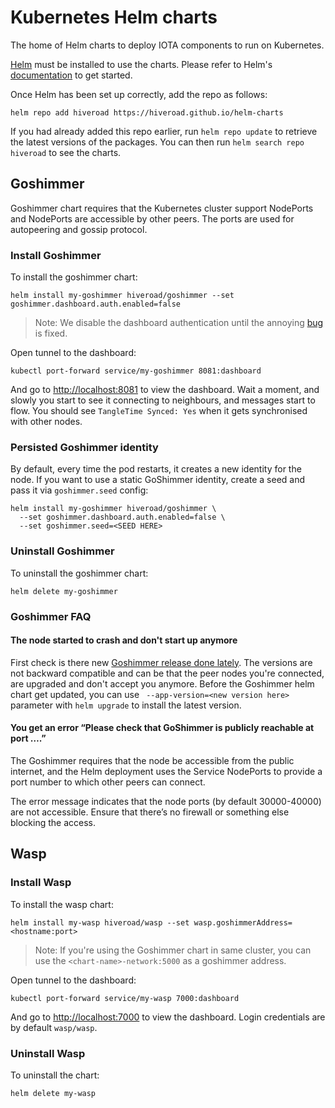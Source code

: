 # Kubernetes Helm charts

The home of Helm charts to deploy IOTA components to run on Kubernetes.

[Helm](https://helm.sh) must be installed to use the charts. Please refer to
Helm's [documentation](https://helm.sh/docs) to get started.

Once Helm has been set up correctly, add the repo as follows:

    helm repo add hiveroad https://hiveroad.github.io/helm-charts

If you had already added this repo earlier, run `helm repo update` to retrieve
the latest versions of the packages.  You can then run `helm search repo
hiveroad` to see the charts.

## Goshimmer

Goshimmer chart requires that the Kubernetes cluster support NodePorts and NodePorts are accessible by other peers. The ports are used for autopeering and gossip protocol.

### Install Goshimmer

To install the goshimmer chart:

    helm install my-goshimmer hiveroad/goshimmer --set goshimmer.dashboard.auth.enabled=false

> Note: We disable the dashboard authentication until the annoying [bug](https://github.com/iotaledger/goshimmer/pull/1986) is fixed.

Open tunnel to the dashboard:

    kubectl port-forward service/my-goshimmer 8081:dashboard

And go to <http://localhost:8081> to view the dashboard. Wait a moment, and slowly you start to see it connecting to neighbours, and messages start to flow. You should see `TangleTime Synced: Yes` when it gets synchronised with other nodes.

### Persisted Goshimmer identity

By default, every time the pod restarts, it creates a new identity for the node. If you want to use a static GoShimmer identity, create a seed and pass it via `goshimmer.seed` config:

    helm install my-goshimmer hiveroad/goshimmer \
      --set goshimmer.dashboard.auth.enabled=false \
      --set goshimmer.seed=<SEED HERE>

### Uninstall Goshimmer

To uninstall the goshimmer chart:

    helm delete my-goshimmer

### Goshimmer FAQ

#### The node started to crash and don't start up anymore

First check is there new [Goshimmer release done lately](https://github.com/iotaledger/goshimmer/releases). The versions are not backward compatible and can be that the peer nodes you're connected, are upgraded and don't accept you anymore.
Before the Goshimmer helm chart get updated, you can use ` --app-version=<new version here>` parameter with `helm upgrade` to install the latest version.

#### You get an error “Please check that GoShimmer is publicly reachable at port ….”

The Goshimmer requires that the node be accessible from the public internet, and the Helm deployment uses the Service NodePorts to provide a port number to which other peers can connect.

The error message indicates that the node ports (by default 30000-40000) are not accessible. Ensure that there’s no firewall or something else blocking the access.

## Wasp

### Install Wasp

To install the wasp chart:

    helm install my-wasp hiveroad/wasp --set wasp.goshimmerAddress=<hostname:port>

> Note: If you're using the Goshimmer chart in same cluster, you can use the `<chart-name>-network:5000` as a goshimmer address.

Open tunnel to the dashboard:

    kubectl port-forward service/my-wasp 7000:dashboard

And go to <http://localhost:7000> to view the dashboard. Login credentials are by default `wasp/wasp`.

### Uninstall Wasp

To uninstall the chart:

    helm delete my-wasp
